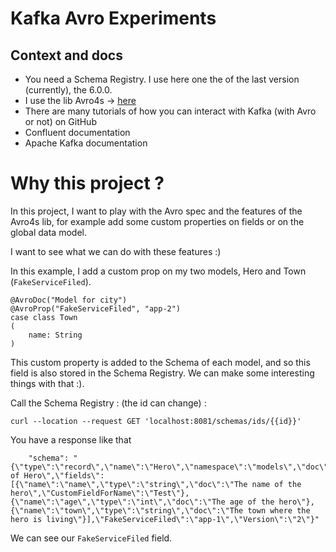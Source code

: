 # Kafka Avro Experiments

## Context and docs 
 
- You need a Schema Registry. I use here one the of the last version (currently), the 6.0.0. 
- I use the lib Avro4s -> [here](https://github.com/sksamuel/avro4s)
- There are many tutorials of how you can interact with Kafka (with Avro or not)  on GitHub
- Confluent documentation 
- Apache Kafka documentation 

# Why this project ? 
In this project, I want to play with the Avro spec and the features of the Avro4s lib, for example add some custom 
properties on fields or on the global data model. 

I want to see what we can do with these features :) 

In this example, I add a custom prop on my two models, Hero and Town (`FakeServiceFiled`). 
``` 
@AvroDoc("Model for city")
@AvroProp("FakeServiceFiled", "app-2")
case class Town
(
    name: String
)
```
This custom property is added to the Schema of each model, and so this field is also stored in the Schema Registry. 
We can make some interesting things with that :). 

Call the Schema Registry : (the id can change) : 

``curl --location --request GET 'localhost:8081/schemas/ids/{{id}}'``

You have a response like that 
```
	"schema": "{\"type\":\"record\",\"name\":\"Hero\",\"namespace\":\"models\",\"doc\":\"Model of Hero\",\"fields\":[{\"name\":\"name\",\"type\":\"string\",\"doc\":\"The name of the hero\",\"CustomFieldForName\":\"Test\"},{\"name\":\"age\",\"type\":\"int\",\"doc\":\"The age of the hero\"},{\"name\":\"town\",\"type\":\"string\",\"doc\":\"The town where the hero is living\"}],\"FakeServiceFiled\":\"app-1\",\"Version\":\"2\"}"
```

We can see our `FakeServiceFiled` field. 